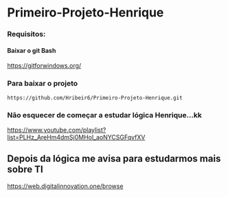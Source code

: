 # Primeiro-Projeto-Henrique

### Requisitos:
#### Baixar o git Bash
<https://gitforwindows.org/>

### Para baixar o projeto
`https://github.com/Hribeir6/Primeiro-Projeto-Henrique.git`

### Não esquecer de começar a estudar lógica Henrique...kk
<https://www.youtube.com/playlist?list=PLHz_AreHm4dmSj0MHol_aoNYCSGFqvfXV>

## Depois da lógica me avisa para estudarmos mais sobre TI
<https://web.digitalinnovation.one/browse>
